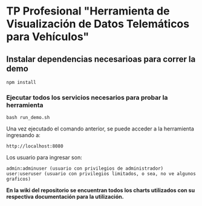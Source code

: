 # TP Profesional "Herramienta de Visualización de Datos Telemáticos para Vehículos"

## Instalar dependencias necesarioas para correr la demo
```
npm install
```

### Ejecutar todos los servicios necesarios para probar la herramienta
```
bash run_demo.sh
```

Una vez ejecutado el comando anterior, se puede acceder a la herramienta ingresando a:

```
http://localhost:8080
```

Los usuario para ingresar son:

```
admin:adminuser (usuario con privilegios de administrador)
user:useruser (usuario con privilegios limitados, o sea, no ve algunos graficos)
```

**En la wiki del repositorio se encuentran todos los charts utilizados con su respectiva documentación para la utilización.**
